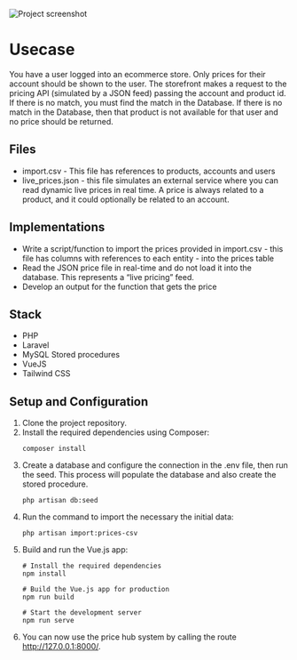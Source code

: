 ![Project screenshot](https://github.com/thiagomrvieira/price-hub/image.png)

# Usecase

You have a user logged into an ecommerce store. Only prices for their account should be
shown to the user. The storefront makes a request to the pricing API (simulated by a JSON feed) passing
the account and product id. If there is no match, you must find the match in the Database. If there is no
match in the Database, then that product is not available for that user and no price should be returned.

## Files

- import.csv - This file has references to products, accounts and users
- live_prices.json - this file simulates an external service where you can read dynamic live prices in
real time. A price is always related to a product, and it could optionally be related to an account.

## Implementations

- Write a script/function to import the prices provided in import.csv - this file has columns with
references to each entity - into the prices table
- Read the JSON price file in real-time and do not load it into the database. This represents a “live
pricing” feed.
- Develop an output for the function that gets the price

## Stack

- PHP
- Laravel
- MySQL Stored procedures
- VueJS
- Tailwind CSS


## Setup and Configuration

1. Clone the project repository.
2. Install the required dependencies using Composer:
   ```shell
   composer install
   ```
3. Create a database and configure the connection in the .env file, then run the seed. This process will populate the database and also create the stored procedure.
   ```shell
   php artisan db:seed
   ```
4. Run the command to import the necessary the initial data:   
   ```shell
   php artisan import:prices-csv
   ```
5. Build and run the Vue.js app:
    ```shell
    # Install the required dependencies
    npm install

    # Build the Vue.js app for production
    npm run build

    # Start the development server
    npm run serve
    ```
6. You can now use the price hub system by calling the route http://127.0.0.1:8000/.


